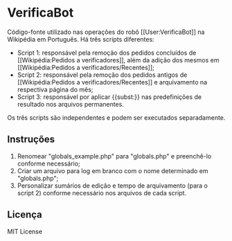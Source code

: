 # VerificaBot

Código-fonte utilizado nas operações do robô [[User:VerificaBot]] na Wikipédia em Português. Há três scripts diferentes:

* Script 1: responsável pela remoção dos pedidos concluídos de [[Wikipédia:Pedidos a verificadores]], além da adição dos mesmos em [[Wikipédia:Pedidos a verificadores/Recentes]];
* Script 2: responsável pela remoção dos pedidos antigos de [[Wikipédia:Pedidos a verificadores/Recentes]] e arquivamento na respectiva página do mês;
* Script 3: responsável por aplicar {{subst:}} nas predefinições de resultado nos arquivos permanentes.

Os três scripts são independentes e podem ser executados separadamente.

## Instruções
1) Renomear "globals_example.php" para "globals.php" e preenchê-lo conforme necessário;
2) Criar um arquivo para log em branco com o nome determinado em "globals.php";
3) Personalizar sumários de edição e tempo de arquivamento (para o script 2) conforme necessário nos arquivos de cada script.

## Licença
MIT License
